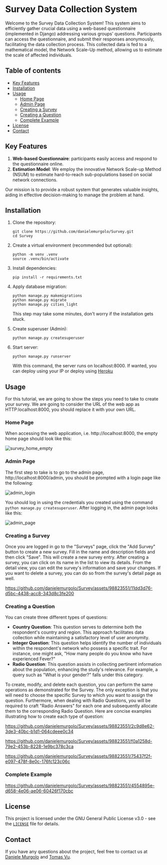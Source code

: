 # Survey Data Collection System
Welcome to the Survey Data Collection System! This system aims to efficiently gather crucial data using a web-based questionnaire (implemented in Django) addressing various groups' questions. Participants can access the questionnaire, and submit their responses anonymously, facilitating the data collection process. This collected data is fed to a mathematical model, the Network Scale-Up method, allowing us to estimate the scale of affected individuals.

## Table of contents
- [Key Features](#key-features)
- [Installation](#installation)
- [Usage](#usage)
   - [Home Page](#home-page)
   - [Admin Page](#admin-page)
   - [Creating a Survey](#creating-a-survey)
   - [Creating a Question](#creating-a-question)
   - [Complete Example](#complete-example)
- [License](#license)
- [Contact](#contact)

## Key Features
1. **Web-based Questionnaire**: participants easily access and respond to the questionnaire online.
2. **Estimation Model**: We employ the innovative Network Scale-up Method (NSUM) to estimate hard-to-reach sub-populations based on social network connections.

Our mission is to provide a robust system that generates valuable insights, aiding in effective decision-making to manage the problem at hand.

## Installation

1. Clone the repository:
   
   ```
   git clone https://github.com/danielemurgolo/Survey.git
   cd Survey
   ```
   
2. Create a virtual environment (recommended but optional):
   ```
   python -m venv .venv
   source .venv/bin/activate
   ```

3. Install dependencies:
   ```
   pip install -r requirements.txt
   ```

4. Apply database migration:

   ```
   python manage.py makemigrations
   python manage.py migrate
   python manage.py cities_light
   ```
   This step may take some minutes, don't worry if the installation gets stuck.

5. Create superuser (Admin):
   ```
   python manage.py createsuperuser
   ```

6. Start server:
   ```
   python manage.py runserver
   ```
   With this command, the server runs on localhost:8000. If wanted, you can deploy using your IP or deploy using [Heroku](https://devcenter.heroku.com/articles/deploying-python)
   
## Usage

For this tutorial, we are going to show the steps you need to take to create your survey. We are going to consider the URL of the web app as HTTP:localhost:8000, you should replace it with your own URL.

### Home Page

When accessing the web application, i.e. http://localhost:8000, the empty home page should look like this:

![survey_home_empty](https://github.com/danielemurgolo/Survey/assets/98823551/93f594c1-5002-4ac1-961b-fa4638da5ffb)


### Admin Page

The first step to take is to go to the admin page, http://localhost:8000/admin, you should be prompted with a login page like the following:

![admin_login](https://github.com/danielemurgolo/Survey/assets/98823551/8df183c2-091b-47a7-b0bf-d450749576b5)


You should log in using the credentials you created using the command ```python manage.py createsuperuser```. After logging in, the admin page looks like this:

![admin_page](https://github.com/danielemurgolo/Survey/assets/98823551/a337614c-02a7-4b67-bf1b-2d505a1b028d)


### Creating a Survey

Once you are logged in go to the "Surveys" page, click the "Add Survey" button to create a new survey. Fill in the name and description fields and then click "Save". This will create a new survey entry.
After creating a survey, you can click on its name in the list to view its details. From the detail view, you can edit the survey's information and save your changes. If you want to delete a survey, you can do so from the survey's detail page as well.

https://github.com/danielemurgolo/Survey/assets/98823551/11dd3d76-d5bc-4438-acc8-343d8c3fe200

### Creating a Question

You can create three different types of questions:
* **Country Question**: This question serves to determine both the respondent's country and region. This approach facilitates data collection while maintaining a satisfactory level of user anonymity.
* **Integer Question**: This question helps identify the number of individuals within the respondent's network who possess a specific trait. For instance, one might ask, "How many people do you know who have experienced Fever?"
* **Radio Question**: This question assists in collecting pertinent information about the population, enhancing the study's relevance. For example, a query such as "What is your gender?" falls under this category.

To create, modify, and delete each question, you can perform the same operations as demonstrated for the Survey. The only exception is that you will need to choose the specific Survey to which you want to assign the question. Furthermore, when dealing with Radio Questions, you will be required to craft "Radio Answers" for each one and subsequently allocate them to the corresponding Radio Question. Here are concise examples illustrating how to create each type of question:



https://github.com/danielemurgolo/Survey/assets/98823551/2c9d8e62-3de3-40bc-b1d1-064cdeee0c34




https://github.com/danielemurgolo/Survey/assets/98823551/f0a1258d-79e2-453b-8228-1e9bc378c3ca




https://github.com/danielemurgolo/Survey/assets/98823551/75437f2f-e097-478f-8e0c-176fc123c06c


### Complete Example




https://github.com/danielemurgolo/Survey/assets/98823551/4554895e-d658-4e06-ae06-60426f170cbc


## License

This project is licensed under the GNU General Public License v3.0 - see the [`LICENSE`](./LICENSE) file for details.

## Contact

If you have any questions about the project, feel free to contact us at [Daniele Murgolo](mailto:murgolo@chalmers.se?subject=[GitHub]%20Django%20Survey%20NSUM) and [Tomas Vu](mailto:gusvutoy@student.gu.se?subject=[GitHub]%20Django%20Survey%20NSUM).







